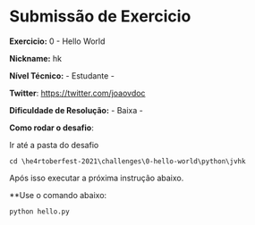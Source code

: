 # Submissão de Exercicio

**Exercicio:** 0 - Hello World

**Nickname:** hk

**Nível Técnico:** - Estudante -

**Twitter**: https://twitter.com/joaovdoc 

**Dificuldade de Resolução:** - Baixa -

**Como rodar o desafio**: 

Ir até a pasta do desafio 

```
cd \he4rtoberfest-2021\challenges\0-hello-world\python\jvhk
```

Após isso executar a próxima instrução abaixo.

**Use o comando abaixo: 
```bash
python hello.py
```